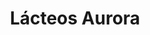 ---
title: "Lácteos Aurora"
url: /ciudad-autonoma-de-buenos-aires/lacteos-aurora/
shop: Feinkost
---